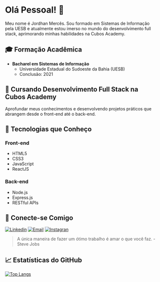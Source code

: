 # Olá Pessoal! 👋

Meu nome é Jordhan Mercês. Sou formado em Sistemas de Informação pela UESB e atualmente estou imerso no mundo do desenvolvimento full stack, aprimorando minhas habilidades na Cubos Academy.

## 🎓 Formação Acadêmica

- **Bacharel em Sistemas de Informação**
  - Universidade Estadual do Sudoeste da Bahia (UESB)
  - Conclusão: 2021

## 🚀 Cursando Desenvolvimento Full Stack na Cubos Academy

Aprofundar meus conhecimentos e desenvolvendo projetos práticos que abrangem desde o front-end até o back-end.

## 💼 Tecnologias que Conheço

### Front-end
- HTML5
- CSS3 
- JavaScript 
- ReactJS

### Back-end
- Node.js
- Express.js
- RESTful APIs

## 🔗 Conecte-se Comigo

[![Linkedin](https://img.shields.io/badge/LinkedIn-0077B5?style=for-the-badge&logo=linkedin&logoColor=white)](www.linkedin.com/in/jordhan-mercês)
[![Email](https://img.shields.io/badge/Gmail-D14836?style=for-the-badge&logo=gmail&logoColor=white)](jordhanmerces9@gmail.com)
[![Instagran](https://img.shields.io/badge/Instagram-E4405F?style=for-the-badge&logo=instagram&logoColor=white)](https://www.instagram.com/jordhanmerces)

> A única maneira de fazer um ótimo trabalho é amar o que você faz. - Steve Jobs

## 📈 Estatísticas do GitHub

[![Top Langs](https://github-readme-stats.vercel.app/api/top-langs/?username=jordhanmerces)](https://github.com/jordhanmerces)


